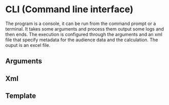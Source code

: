 # CLI (Command line interface)
The program is a console, it can be run from the command prompt or a terminal. 
It takes some arguments and process them output some logs and then ends.
The execution is configured through the arguments and an xml file that specify metadata
for the audience data and the calculation. The ouput is an excel file.
## Arguments
## Xml
## Template
